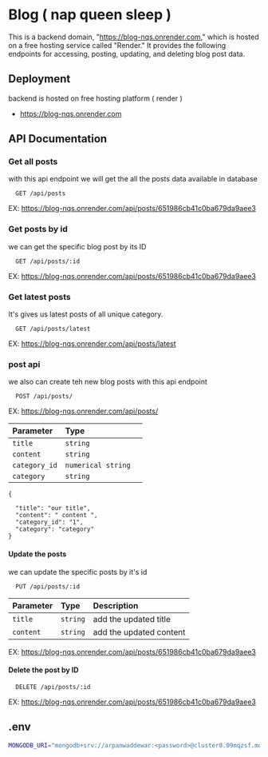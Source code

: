 
# Blog ( nap queen sleep )

This is a backend domain, "https://blog-nqs.onrender.com," which is hosted on a free hosting service called "Render." It provides the following endpoints for accessing, posting, updating, and deleting blog post data.



## Deployment

backend is hosted on free hosting platform ( render )


- https://blog-nqs.onrender.com




## API Documentation

### Get all posts
with this api endpoint we will get the all the posts data available in database

```http
  GET /api/posts
```
EX: https://blog-nqs.onrender.com/api/posts/651986cb41c0ba679da9aee3

### Get posts by id

we can get the specific blog post by its ID

```http
  GET /api/posts/:id
```
EX: https://blog-nqs.onrender.com/api/posts/651986cb41c0ba679da9aee3




### Get latest posts
It's gives us latest posts of all unique category.

```http
  GET /api/posts/latest
```
EX: https://blog-nqs.onrender.com/api/posts/latest

### post api
we also can create teh new blog posts with this api endpoint

```http
  POST /api/posts/
```
EX: https://blog-nqs.onrender.com/api/posts/

| Parameter   | Type   |                          |
| :----- | :----- | :---------------------------------- |
| `title` | `string` |
| `content` | `string` |
| `category_id` | `numerical string` |
| `category` | `string` |


```base
{

  "title": "our title",
  "content": " content ",
  "category_id": "1",
  "category": "category"
}

```



#### Update the posts

we can update the specific posts by it's id

```http
  PUT /api/posts/:id
```

| Parameter | Type     | Description                                    |
| :-------- | :------- | :--------------------------------------------- |
| `title`   | `string` | add the updated title  |
| `content`   | `string` | add the updated content |


EX: https://blog-nqs.onrender.com/api/posts/651986cb41c0ba679da9aee3




#### Delete the post by ID


```http
  DELETE /api/posts/:id
```

EX: https://blog-nqs.onrender.com/api/posts/651986cb41c0ba679da9aee3



## .env

```bash
MONGODB_URI="mongodb+srv://arpanwaddewar:<password>@cluster0.09mqzsf.mongodb.net/Blog"
```

